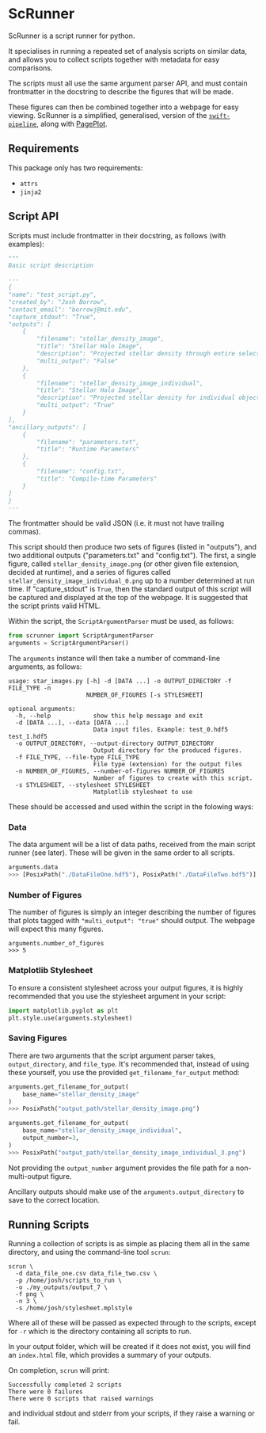 ScRunner
========

ScRunner is a script runner for python.

It specialises in running a repeated set of analysis scripts on similar data,
and allows you to collect scripts together with metadata for easy
comparisons.

The scripts must all use the same argument parser API, and
must contain frontmatter in the docstring to describe the figures
that will be made.

These figures can then be combined together into a webpage for easy
viewing. ScRunner is a simplified, generalised, version of the
[`swift-pipeline`](https://github.com/swiftsim/pipeline), along
with [PagePlot](https://github.com/jborrow/pageplot).

Requirements
------------

This package only has two requirements:

+ `attrs`
+ `jinja2`

Script API
----------

Scripts must include frontmatter in their docstring, as follows (with
examples):

```python
"""
Basic script description

---
{
"name": "test_script.py",
"created_by": "Josh Borrow",
"contact_email": "borrowj@mit.edu",
"capture_stdout": "True",
"outputs": [
    {
        "filename": "stellar_density_image",
        "title": "Stellar Halo Image",
        "description": "Projected stellar density through entire selected volume (as a 2D histogram). Haloes with $M_* > 10^6$ M$_\\odot$ are shown as points.",
        "multi_output": "False"
    },
    {
        "filename": "stellar_density_image_individual",
        "title": "Stellar Halo Image",
        "description": "Projected stellar density for individual objects",
        "multi_output": "True"
    }
],
"ancillary_outputs": [
    {
        "filename": "parameters.txt",
        "title": "Runtime Parameters"
    },
    {
        "filename": "config.txt",
        "title": "Compile-time Parameters"
    }
]
}
---
```

The frontmatter should be valid JSON (i.e. it must not have
trailing commas).

This script should then produce two sets of figures (listed in "outputs"),
and two additional outputs ("parameters.txt" and "config.txt"). The first,
a single figure, called `stellar_density_image.png` (or other given
file extension, decided at runtime), and a series of figures called
`stellar_density_image_individual_0.png` up to a number determined
at run time. If "capture_stdout" is `True`, then the standard output
of this script will be captured and displayed at the top of the webpage.
It is suggested that the script prints valid HTML.

Within the script, the `ScriptArgumentParser` must be used, as
follows:

```python
from scrunner import ScriptArgumentParser
arguments = ScriptArgumentParser()
```

The `arguments` instance will then take a number
of command-line arguments, as follows:

```
usage: star_images.py [-h] -d [DATA ...] -o OUTPUT_DIRECTORY -f FILE_TYPE -n
                      NUMBER_OF_FIGURES [-s STYLESHEET]

optional arguments:
  -h, --help            show this help message and exit
  -d [DATA ...], --data [DATA ...]
                        Data input files. Example: test_0.hdf5 test_1.hdf5
  -o OUTPUT_DIRECTORY, --output-directory OUTPUT_DIRECTORY
                        Output directory for the produced figures.
  -f FILE_TYPE, --file-type FILE_TYPE
                        File type (extension) for the output files
  -n NUMBER_OF_FIGURES, --number-of-figures NUMBER_OF_FIGURES
                        Number of figures to create with this script.
  -s STYLESHEET, --stylesheet STYLESHEET
                        Matplotlib stylesheet to use
```

These should be accessed and used within the script in
the folowing ways:

### Data

The data argument will be a list of data paths, received from the
main script runner (see later). These will be given in the same
order to all scripts.

```python
arguments.data
>>> [PosixPath("./DataFileOne.hdf5"), PosixPath("./DataFileTwo.hdf5")]
```

### Number of Figures

The number of figures is simply an integer describing the number
of figures that plots tagged with `"multi_output": "true"` should
output. The webpage will expect this many figures.

```
arguments.number_of_figures
>>> 5
```

### Matplotlib Stylesheet

To ensure a consistent stylesheet across your output figures,
it is highly recommended that you use the stylesheet argument
in your script:

```python
import matplotlib.pyplot as plt
plt.style.use(arguments.stylesheet)
```

### Saving Figures

There are two arguments that the script argument parser
takes, `output_directory`, and `file_type`. It's recommended
that, instead of using these yourself, you use the provided
`get_filename_for_output` method:

```python
arguments.get_filename_for_output(
    base_name="stellar_density_image"
)
>>> PosixPath("output_path/stellar_density_image.png")

arguments.get_filename_for_output(
    base_name="stellar_density_image_individual",
    output_number=3,
)
>>> PosixPath("output_path/stellar_density_image_individual_3.png")
```

Not providing the `output_number` argument provides the
file path for a non-multi-output figure.

Ancillary outputs should make use of the `arguments.output_directory`
to save to the correct location.


Running Scripts
---------------

Running a collection of scripts is as simple as placing
them all in the same directory, and using the command-line
tool `scrun`:

```
scrun \
  -d data_file_one.csv data_file_two.csv \
  -p /home/josh/scripts_to_run \
  -o ./my_outputs/output_7 \
  -f png \
  -n 3 \
  -s /home/josh/stylesheet.mplstyle
```

Where all of these will be passed as expected through to the
scripts, except for `-r` which is the directory containing all
scripts to run.

In your output folder, which will be created if it does not exist,
you will find an `index.html` file, which provides a summary of
your outputs.

On completion, `scrun` will print:
```
Successfully completed 2 scripts
There were 0 failures
There were 0 scripts that raised warnings
```
and individual stdout and stderr from your scripts,
if they raise a warning or fail.